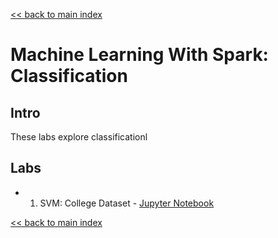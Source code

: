<link rel='stylesheet' href='assets/css/main.css'/>

[<< back to main index](../README.md)

# Machine Learning With Spark: Classification 

## Intro

These labs explore classificationl


## Labs
 * 1. SVM: College Dataset - [Jupyter Notebook](1-svm-college.ipynb)


[<< back to main index](../README.md)




